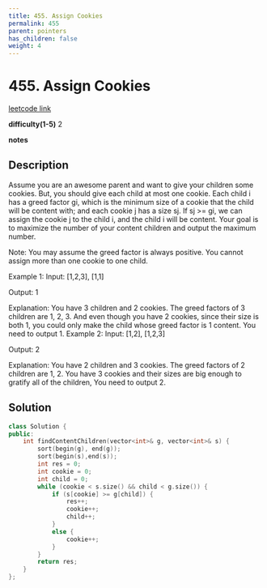 ```yaml
---
title: 455. Assign Cookies
permalink: 455
parent: pointers
has_children: false
weight: 4
---
```

# 455. Assign Cookies
[leetcode link](https://leetcode.com/problems/assign-cookies/)

**difficulty(1-5)** 
2

**notes**   


## Description
Assume you are an awesome parent and want to give your children some cookies. But, you should give each child at most one cookie. Each child i has a greed factor gi, which is the minimum size of a cookie that the child will be content with; and each cookie j has a size sj. If sj >= gi, we can assign the cookie j to the child i, and the child i will be content. Your goal is to maximize the number of your content children and output the maximum number.

Note:
You may assume the greed factor is always positive.
You cannot assign more than one cookie to one child.

Example 1:
Input: [1,2,3], [1,1]

Output: 1

Explanation: You have 3 children and 2 cookies. The greed factors of 3 children are 1, 2, 3. 
And even though you have 2 cookies, since their size is both 1, you could only make the child whose greed factor is 1 content.
You need to output 1.
Example 2:
Input: [1,2], [1,2,3]

Output: 2

Explanation: You have 2 children and 3 cookies. The greed factors of 2 children are 1, 2. 
You have 3 cookies and their sizes are big enough to gratify all of the children, 
You need to output 2.

## Solution
```c++
class Solution {
public:
    int findContentChildren(vector<int>& g, vector<int>& s) {
        sort(begin(g), end(g));
        sort(begin(s),end(s));
        int res = 0; 
        int cookie = 0;
        int child = 0;
        while (cookie < s.size() && child < g.size()) {
            if (s[cookie] >= g[child]) {
                res++;
                cookie++;
                child++;
            }
            else {
                cookie++;
            }
        }
        return res;
    }
};
```

<!-- 
Default label
{: .label }

Blue label
{: .label .label-blue }

Stable
{: .label .label-green }

New release
{: .label .label-purple }

Coming soon
{: .label .label-yellow }

Deprecated
{: .label .label-red } -->

